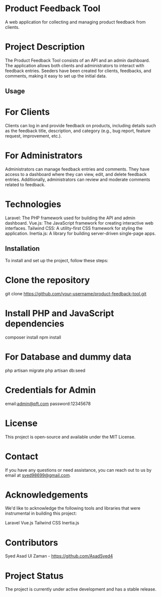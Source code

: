 # Product Feedback Tool

A web application for collecting and managing product feedback from clients.

# Project Description

The Product Feedback Tool consists of an API and an admin dashboard. The application allows both clients and administrators to interact with feedback entries. Seeders have been created for clients, feedbacks, and comments, making it easy to set up the initial data.

## Usage

# For Clients
Clients can log in and provide feedback on products, including details such as the feedback title, description, and category (e.g., bug report, feature request, improvement, etc.).

# For Administrators
Administrators can manage feedback entries and comments. They have access to a dashboard where they can view, edit, and delete feedback entries. Additionally, administrators can review and moderate comments related to feedback.

# Technologies
Laravel: The PHP framework used for building the API and admin dashboard.
Vue.js: The JavaScript framework for creating interactive web interfaces.
Tailwind CSS: A utility-first CSS framework for styling the application.
Inertia.js: A library for building server-driven single-page apps.

## Installation

To install and set up the project, follow these steps:

# Clone the repository
git clone https://github.com/your-username/product-feedback-tool.git

# Install PHP and JavaScript dependencies
composer install
npm install

# For Database and dummy data
php artisan migrate
php artisan db:seed

# Credentials for Admin
email:admin@pft.com
password:12345678

# License
This project is open-source and available under the MIT License.

# Contact
If you have any questions or need assistance, you can reach out to us by email at syed98699@gmail.com.

# Acknowledgements
We'd like to acknowledge the following tools and libraries that were instrumental in building this project:

Laravel
Vue.js
Tailwind CSS
Inertia.js

# Contributors
Syed Asad Ul Zaman - https://github.com/AsadSyed4

# Project Status
The project is currently under active development and has a stable release.
